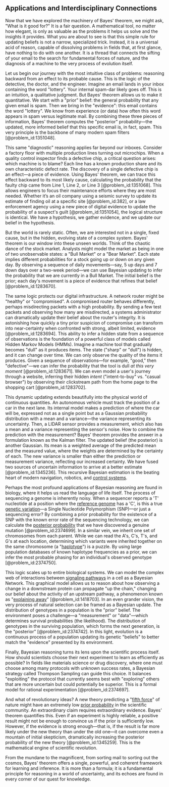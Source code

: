 ## Applications and Interdisciplinary Connections

Now that we have explored the machinery of Bayes' theorem, we might ask, "What is it good for?" It is a fair question. A mathematical tool, no matter how elegant, is only as valuable as the problems it helps us solve and the insights it provides. What you are about to see is that this simple rule for updating beliefs is not a narrow, specialized trick. Instead, it is a universal acid of reason, capable of dissolving problems in fields that, at first glance, have nothing to do with one another. It is a thread that connects the sifting of your email to the search for fundamental forces of nature, and the diagnosis of a machine to the very process of evolution itself.

Let us begin our journey with the most intuitive class of problems: reasoning backward from an effect to its probable cause. This is the logic of the detective, the doctor, and the engineer. Imagine an email lands in your inbox containing the word "lottery". Your internal spam-dar likely goes off. This is an intuition, a qualitative judgment. But Bayes' theorem allows us to make it quantitative. We start with a "prior" belief: the general probability that any given email is spam. Then we bring in the "evidence": this email contains the word "lottery". We know from experience (or data) how often this word appears in spam versus legitimate mail. By combining these three pieces of information, Bayes' theorem computes the "posterior" probability—the updated, more informed belief that this specific email is, in fact, spam. This very principle is the backbone of many modern spam filters [@problem_id:1351048].

This same "diagnostic" reasoning applies far beyond our inboxes. Consider a factory floor with multiple production lines turning out microchips. When a quality control inspector finds a defective chip, a critical question arises: which machine is to blame? Each line has a known production share and its own characteristic defect rate. The discovery of a single defective chip is an effect—a piece of evidence. Using Bayes' theorem, we can trace this effect backward to its most likely cause, calculating the probability that the faulty chip came from Line 1, Line 2, or Line 3 [@problem_id:1351068]. This allows engineers to focus their maintenance efforts where they are most needed. Whether it’s an oil company using a seismic survey to update its estimate of finding oil at a specific site [@problem_id:382], or a law enforcement agency using a new piece of digital evidence to update the probability of a suspect's guilt [@problem_id:1351054], the logical structure is identical. We have a hypothesis, we gather evidence, and we update our belief in the hypothesis.

But the world is rarely static. Often, we are interested not in a single, fixed cause, but in the hidden, evolving state of a complex system. Bayes' theorem is our window into these unseen worlds. Think of the chaotic dance of the stock market. Analysts might model the market as being in one of two unobservable states: a "Bull Market" or a "Bear Market". Each state implies different probabilities for a stock going up or down on any given day. By observing a sequence of daily movements—say, 5 up days and 7 down days over a two-week period—we can use Bayesian updating to infer the probability that we are currently in a Bull Market. The initial belief is the prior; each day's movement is a piece of evidence that refines that belief [@problem_id:1283670].

The same logic protects our digital infrastructure. A network router might be "healthy" or "compromised". A compromised router behaves differently, perhaps misdirecting packets with a high probability. By sending a few test packets and observing how many are misdirected, a systems administrator can dramatically update their belief about the router's integrity. It is astonishing how quickly a tiny prior suspicion of compromise can transform into near-certainty when confronted with strong, albeit limited, evidence [@problem_id:1283694]. This ability to infer a hidden state from a sequence of observations is the foundation of a powerful class of models called Hidden Markov Models (HMMs). Imagine a machine tool that gradually becomes "dull" as it produces items. The state ("sharp" or "dull") is hidden, and it can change over time. We can only observe the quality of the items it produces. Given a sequence of observations—for example, "good," then "defective"—we can infer the probability that the tool is dull *at this very moment* [@problem_id:1283671]. We can even model a user's journey through a website, inferring their hidden *intent* ("intent-to-buy" vs. "casual browser") by observing their clickstream path from the home page to the shopping cart [@problem_id:1283702].

This dynamic updating extends beautifully into the physical world of continuous quantities. An autonomous vehicle must track the position of a car in the next lane. Its internal model makes a prediction of where the car will be, expressed not as a single point but as a Gaussian probability distribution with a mean and a variance—the variance representing its uncertainty. Then, a LIDAR sensor provides a measurement, which also has a mean and a variance representing the sensor's noise. How to combine the prediction with the measurement? Bayes' theorem provides the answer in a formulation known as the Kalman filter. The updated belief (the posterior) is another Gaussian. Its mean is a weighted average of the predicted mean and the measured value, where the weights are determined by the certainty of each. The new variance is smaller than either the prediction or measurement variance, reflecting our increased certainty. We have fused two sources of uncertain information to arrive at a better estimate [@problem_id:1345236]. This recursive Bayesian estimation is the beating heart of modern navigation, robotics, and [control systems](@article_id:154797).

Perhaps the most profound applications of Bayesian reasoning are found in biology, where it helps us read the language of life itself. The process of sequencing a genome is inherently noisy. When a sequencer reports a 'T' nucleotide at a position where the [reference genome](@article_id:268727) has a 'C', is this a true [genetic variation](@article_id:141470)—a Single Nucleotide Polymorphism (SNP)—or just a sequencing error? By combining a prior probability for the existence of a SNP with the known error rate of the sequencing technology, we can calculate the [posterior probability](@article_id:152973) that we have discovered a genuine mutation [@problem_id:2374699]. In a similar vein, we inherit one set of chromosomes from each parent. While we can read the A's, C's, T's, and G's at each location, determining which variants were inherited together on the same chromosome (a "[haplotype](@article_id:267864)") is a puzzle. By using large population databases of known haplotype frequencies as a prior, we can infer the most probable phasing for an individual's observed genotype [@problem_id:2374750].

This logic scales up to entire biological systems. We can model the complex web of interactions between [signaling pathways](@article_id:275051) in a cell as a Bayesian Network. This graphical model allows us to reason about how observing a change in a downstream protein can propagate "up the chain," changing our belief about the activity of an upstream pathway, a phenomenon known as "[explaining away](@article_id:203209)" [@problem_id:1418703]. In an even grander vision, the very process of natural selection can be framed as a Bayesian update. The distribution of genotypes in a population is the "prior" belief. The environment poses a challenge—a "measurement" or "data"—which determines survival probabilities (the likelihood). The distribution of genotypes in the surviving population, which forms the next generation, is the "posterior" [@problem_id:2374742]. In this light, evolution is a continuous process of a population updating its genetic "beliefs" to better match the "evidence" presented by its environment.

Finally, Bayesian reasoning turns its lens upon the scientific process itself. How should scientists choose their next experiment to learn as efficiently as possible? In fields like materials science or drug discovery, where one must choose among many protocols with unknown success rates, a Bayesian strategy called Thompson Sampling can guide this choice. It balances "exploiting" the protocol that currently seems best with "exploring" others that are more uncertain but could potentially be superior. This is a formal model for rational experimentation [@problem_id:2374697].

And what of revolutionary ideas? A new theory predicting a "[fifth force](@article_id:157032)" of nature might have an extremely low [prior probability](@article_id:275140) in the scientific community. An extraordinary claim requires extraordinary evidence. Bayes' theorem quantifies this. Even if an experiment is highly reliable, a positive result might not be enough to convince us if the prior is sufficiently low. However, if the evidence is strong enough—that is, if the result is far more likely under the new theory than under the old one—it can overcome even a mountain of initial skepticism, dramatically increasing the posterior probability of the new theory [@problem_id:1345259]. This is the mathematical engine of scientific revolution.

From the mundane to the magnificent, from sorting mail to sorting out the cosmos, Bayes' theorem offers a single, powerful, and coherent framework for learning and inference. It is more than a formula; it is a fundamental principle for reasoning in a world of uncertainty, and its echoes are found in every corner of our quest for knowledge.